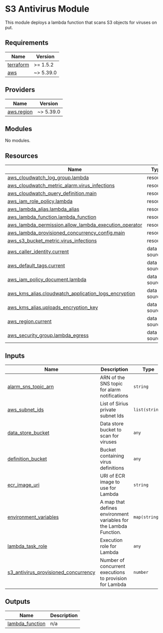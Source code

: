 # S3 Antivirus Module

This module deploys a lambda function that scans S3 objects for viruses on put.

<!-- BEGIN_TF_DOCS -->
## Requirements

| Name | Version |
|------|---------|
| <a name="requirement_terraform"></a> [terraform](#requirement\_terraform) | >= 1.5.2 |
| <a name="requirement_aws"></a> [aws](#requirement\_aws) | ~> 5.39.0 |

## Providers

| Name | Version |
|------|---------|
| <a name="provider_aws.region"></a> [aws.region](#provider\_aws.region) | ~> 5.39.0 |

## Modules

No modules.

## Resources

| Name | Type |
|------|------|
| [aws_cloudwatch_log_group.lambda](https://registry.terraform.io/providers/hashicorp/aws/latest/docs/resources/cloudwatch_log_group) | resource |
| [aws_cloudwatch_metric_alarm.virus_infections](https://registry.terraform.io/providers/hashicorp/aws/latest/docs/resources/cloudwatch_metric_alarm) | resource |
| [aws_cloudwatch_query_definition.main](https://registry.terraform.io/providers/hashicorp/aws/latest/docs/resources/cloudwatch_query_definition) | resource |
| [aws_iam_role_policy.lambda](https://registry.terraform.io/providers/hashicorp/aws/latest/docs/resources/iam_role_policy) | resource |
| [aws_lambda_alias.lambda_alias](https://registry.terraform.io/providers/hashicorp/aws/latest/docs/resources/lambda_alias) | resource |
| [aws_lambda_function.lambda_function](https://registry.terraform.io/providers/hashicorp/aws/latest/docs/resources/lambda_function) | resource |
| [aws_lambda_permission.allow_lambda_execution_operator](https://registry.terraform.io/providers/hashicorp/aws/latest/docs/resources/lambda_permission) | resource |
| [aws_lambda_provisioned_concurrency_config.main](https://registry.terraform.io/providers/hashicorp/aws/latest/docs/resources/lambda_provisioned_concurrency_config) | resource |
| [aws_s3_bucket_metric.virus_infections](https://registry.terraform.io/providers/hashicorp/aws/latest/docs/resources/s3_bucket_metric) | resource |
| [aws_caller_identity.current](https://registry.terraform.io/providers/hashicorp/aws/latest/docs/data-sources/caller_identity) | data source |
| [aws_default_tags.current](https://registry.terraform.io/providers/hashicorp/aws/latest/docs/data-sources/default_tags) | data source |
| [aws_iam_policy_document.lambda](https://registry.terraform.io/providers/hashicorp/aws/latest/docs/data-sources/iam_policy_document) | data source |
| [aws_kms_alias.cloudwatch_application_logs_encryption](https://registry.terraform.io/providers/hashicorp/aws/latest/docs/data-sources/kms_alias) | data source |
| [aws_kms_alias.uploads_encryption_key](https://registry.terraform.io/providers/hashicorp/aws/latest/docs/data-sources/kms_alias) | data source |
| [aws_region.current](https://registry.terraform.io/providers/hashicorp/aws/latest/docs/data-sources/region) | data source |
| [aws_security_group.lambda_egress](https://registry.terraform.io/providers/hashicorp/aws/latest/docs/data-sources/security_group) | data source |

## Inputs

| Name | Description | Type | Default | Required |
|------|-------------|------|---------|:--------:|
| <a name="input_alarm_sns_topic_arn"></a> [alarm\_sns\_topic\_arn](#input\_alarm\_sns\_topic\_arn) | ARN of the SNS topic for alarm notifications | `string` | n/a | yes |
| <a name="input_aws_subnet_ids"></a> [aws\_subnet\_ids](#input\_aws\_subnet\_ids) | List of Sirius private subnet Ids | `list(string)` | n/a | yes |
| <a name="input_data_store_bucket"></a> [data\_store\_bucket](#input\_data\_store\_bucket) | Data store bucket to scan for viruses | `any` | n/a | yes |
| <a name="input_definition_bucket"></a> [definition\_bucket](#input\_definition\_bucket) | Bucket containing virus definitions | `any` | n/a | yes |
| <a name="input_ecr_image_uri"></a> [ecr\_image\_uri](#input\_ecr\_image\_uri) | URI of ECR image to use for Lambda | `string` | n/a | yes |
| <a name="input_environment_variables"></a> [environment\_variables](#input\_environment\_variables) | A map that defines environment variables for the Lambda Function. | `map(string)` | `{}` | no |
| <a name="input_lambda_task_role"></a> [lambda\_task\_role](#input\_lambda\_task\_role) | Execution role for Lambda | `any` | n/a | yes |
| <a name="input_s3_antivirus_provisioned_concurrency"></a> [s3\_antivirus\_provisioned\_concurrency](#input\_s3\_antivirus\_provisioned\_concurrency) | Number of concurrent executions to provision for Lambda | `number` | n/a | yes |

## Outputs

| Name | Description |
|------|-------------|
| <a name="output_lambda_function"></a> [lambda\_function](#output\_lambda\_function) | n/a |
<!-- END_TF_DOCS -->
